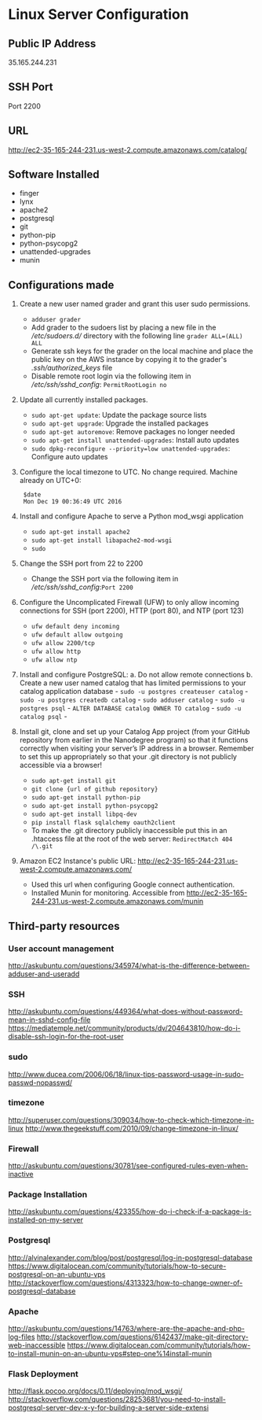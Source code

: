 # Linux Server Configuration

## Public IP Address

35.165.244.231

## SSH Port

Port 2200

## URL

http://ec2-35-165-244-231.us-west-2.compute.amazonaws.com/catalog/

## Software Installed

- finger
- lynx
- apache2
- postgresql
- git
- python-pip
- python-psycopg2
- unattended-upgrades
- munin

## Configurations made

1. Create a new user named grader and grant this user sudo permissions.
    - `adduser grader`
    - Add grader to the sudoers list by placing a new file in the */etc/sudoers.d/* directory with the following line `grader ALL=(ALL) ALL`
    - Generate ssh keys for the grader on the local machine and place the public key on the AWS instance by copying it to the grader's *.ssh/authorized_keys* file
    - Disable remote root login via the following item in */etc/ssh/sshd_config*: `PermitRootLogin no`
2. Update all currently installed packages.
    - `sudo apt-get update`: Update the package source lists
    - `sudo apt-get upgrade`: Upgrade the installed packages
    - `sudo apt-get autoremove`: Remove packages no longer needed
    - `sudo apt-get install unattended-upgrades`: Install auto updates
    - `sudo dpkg-reconfigure --priority=low unattended-upgrades`: Configure auto updates
3. Configure the local timezone to UTC. No change required. Machine already on UTC+0:

        $date
        Mon Dec 19 00:36:49 UTC 2016
4. Install and configure Apache to serve a Python mod_wsgi application
    - `sudo apt-get install apache2`
    - `sudo apt-get install libapache2-mod-wsgi`
    - `sudo `
5. Change the SSH port from 22 to 2200
    -  Change the SSH port via the following item in */etc/ssh/sshd_config*:`Port 2200`
6. Configure the Uncomplicated Firewall (UFW) to only allow incoming connections for SSH (port 2200), HTTP (port 80), and NTP (port 123)
    - `ufw default deny incoming`
    - `ufw default allow outgoing`
    - `ufw allow 2200/tcp`
    - `ufw allow http`
    - `ufw allow ntp`
7. Install and configure PostgreSQL:
    a. Do not allow remote connections
    b. Create a new user named catalog that has limited permissions to your catalog application database
        - `sudo -u postgres createuser catalog`
        - `sudo -u postgres createdb catalog`
        - `sudo adduser catalog`
        - `sudo -u postgres psql`
        - `ALTER DATABASE catalog OWNER TO catalog`
        - `sudo -u catalog psql`
        - 
8. Install git, clone and set up your Catalog App project (from your GitHub repository from earlier in the Nanodegree program) so that it functions correctly when visiting your server’s IP address in a browser. Remember to set this up appropriately so that your .git directory is not publicly accessible via a browser!
    - `sudo apt-get install git`
    - `git clone {url of github repository}`
    - `sudo apt-get install python-pip`
    - `sudo apt-get install python-psycopg2`
    - `sudo apt-get install libpq-dev`
    - `pip install flask sqlalchemy oauth2client`
    - To make the .git directory publicly inaccessible put this in an .htaccess file at the root of the web server: `RedirectMatch 404 /\.git`
9. Amazon EC2 Instance's public URL: http://ec2-35-165-244-231.us-west-2.compute.amazonaws.com/
    - Used this url when configuring Google connect authentication.
    - Installed Munin for monitoring. Accessible from http://ec2-35-165-244-231.us-west-2.compute.amazonaws.com/munin

## Third-party resources

### User account management
http://askubuntu.com/questions/345974/what-is-the-difference-between-adduser-and-useradd

### SSH
http://askubuntu.com/questions/449364/what-does-without-password-mean-in-sshd-config-file
https://mediatemple.net/community/products/dv/204643810/how-do-i-disable-ssh-login-for-the-root-user

### sudo
http://www.ducea.com/2006/06/18/linux-tips-password-usage-in-sudo-passwd-nopasswd/

### timezone
http://superuser.com/questions/309034/how-to-check-which-timezone-in-linux
http://www.thegeekstuff.com/2010/09/change-timezone-in-linux/

### Firewall
http://askubuntu.com/questions/30781/see-configured-rules-even-when-inactive

### Package Installation
http://askubuntu.com/questions/423355/how-do-i-check-if-a-package-is-installed-on-my-server

### Postgresql
http://alvinalexander.com/blog/post/postgresql/log-in-postgresql-database
https://www.digitalocean.com/community/tutorials/how-to-secure-postgresql-on-an-ubuntu-vps
http://stackoverflow.com/questions/4313323/how-to-change-owner-of-postgresql-database

### Apache
http://askubuntu.com/questions/14763/where-are-the-apache-and-php-log-files
http://stackoverflow.com/questions/6142437/make-git-directory-web-inaccessible
https://www.digitalocean.com/community/tutorials/how-to-install-munin-on-an-ubuntu-vps#step-one%14install-munin

### Flask Deployment
http://flask.pocoo.org/docs/0.11/deploying/mod_wsgi/
http://stackoverflow.com/questions/28253681/you-need-to-install-postgresql-server-dev-x-y-for-building-a-server-side-extensi

